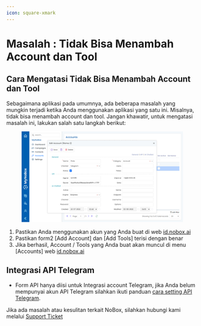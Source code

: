 ```yaml
---
icon: square-xmark
---
```


# <i class="fa-regular fa-exclamation-triangle"></i> Masalah : Tidak Bisa Menambah Account dan Tool

## **Cara Mengatasi Tidak Bisa Menambah Account dan Tool**

Sebagaimana aplikasi pada umumnya, ada beberapa masalah yang mungkin terjadi ketika Anda menggunakan aplikasi yang satu ini. Misalnya, tidak bisa menambah account dan tool. Jangan khawatir, untuk mengatasi masalah ini, lakukan salah satu langkah berikut:

<figure><img src=".gitbook/assets/Edit Account..png" alt=""><figcaption></figcaption></figure>

1. Pastikan Anda menggunakan akun yang Anda buat di web [id.nobox.ai](https://nobox.ai/)
2. Pastikan form2 \[Add Account] dan \[Add Tools] terisi dengan benar&#x20;
3. Jika berhasil, Account / Tools yang Anda buat akan muncul di menu \[Accounts] web [id.nobox.ai](https://nobox.ai/)

## **Integrasi API Telegram**

* Form API hanya diisi untuk Integrasi account Telegram, jika Anda belum mempunyai akun API Telegram silahkan ikuti panduan [cara setting API Telegram](https://crm.nobox.ai/knowledge-base/article/konfigurasi-api-telegram).

Jika ada masalah atau kesulitan terkait NoBox, silahkan hubungi kami melalui [Support Ticket](https://crm.nobox.ai/clients/tickets)

